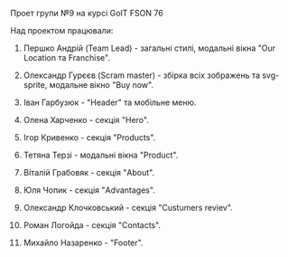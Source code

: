 Проет групи №9 на курсі GoIT FSON 76

Над проектом працювали:

1. Першко Андрій (Team Lead) - загальні стилі, модальні вікна "Our Location та Franchise".

2. Олександр Гурєєв (Scram master) - збірка всіх зображень та svg-sprite, модальне вікно "Buy now".

3. Іван Гарбузюк - "Header" та мобільне меню.

4. Олена Харченко - секція "Hero".

5. Iгор Кривенко - секція "Products".

6. Тетяна Терзі - модальні вікна "Product".

7. Віталій Грабовяк - секція "About".

8. Юля Чопик - секція "Advantages".

9. Олександр Клочковський - секція "Custumers reviev".

10. Роман Логойда - секція "Contacts".

11. Михайло Назаренко - "Footer".
